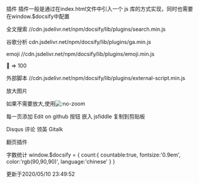 插件
插件一般是通过在index.html文件中引入一个 js 库的方式实现，同时也需要在window.$docsify中配置

全文搜索
//cdn.jsdelivr.net/npm/docsify/lib/plugins/search.min.js

<script>
  window.$docsify = {
    search: "auto", // default

    search: [
      "/", // => /README.md
      "/guide", // => /guide.md
      "/get-started", // => /get-started.md
      "/zh-cn/", // => /zh-cn/README.md
    ],

    // complete configuration parameters
    search: {
      maxAge: 86400000, // Expiration time, the default one day
      paths: [], // or 'auto'
      placeholder: "Type to search",

      // Localization
      placeholder: {
        "/zh-cn/": "搜索",
        "/": "Type to search",
      },

      noData: "No Results!",

      // Localization
      noData: {
        "/zh-cn/": "找不到结果",
        "/": "No Results",
      },

      // Headline depth, 1 - 6
      depth: 2,

      hideOtherSidebarContent: false, // whether or not to hide other sidebar content

      // To avoid search index collision
      // between multiple websites under the same domain
      namespace: "website-1",
    },
  };
</script>
<script src="//cdn.jsdelivr.net/npm/docsify/lib/docsify.min.js"></script>
<script src="//cdn.jsdelivr.net/npm/docsify/lib/plugins/search.min.js"></script>
谷歌分析
cdn.jsdelivr.net/npm/docsify/lib/plugins/ga.min.js

<script>
  window.$docsify = {
    ga: "UA-XXXXX-Y",
  };
</script>
<script src="//cdn.jsdelivr.net/npm/docsify/lib/docsify.min.js"></script>
<script src="//cdn.jsdelivr.net/npm/docsify/lib/plugins/ga.min.js"></script>
emoji
//cdn.jsdelivr.net/npm/docsify/lib/plugins/emoji.min.js

<script src="//cdn.jsdelivr.net/npm/docsify/lib/plugins/emoji.min.js"></script>
:100: => 100

外部脚本
//cdn.jsdelivr.net/npm/docsify/lib/plugins/external-script.min.js

<script src="//cdn.jsdelivr.net/npm/docsify/lib/plugins/external-script.min.js"></script>
放大图片
<script src="//cdn.jsdelivr.net/npm/docsify/lib/plugins/zoom-image.min.js"></script>
如果不需要放大,使用![](image.png ":no-zoom")

每一页添加 Edit on github 按钮
嵌入 jsfiddle
复制到剪贴板
<script src="//cdn.jsdelivr.net/npm/docsify-copy-code"></script>
Disqus 评论
领英
Gitalk
<link rel="stylesheet" href="//cdn.jsdelivr.net/npm/gitalk/dist/gitalk.css" />

<script src="//cdn.jsdelivr.net/npm/docsify/lib/plugins/gitalk.min.js"></script>
<script src="//cdn.jsdelivr.net/npm/gitalk/dist/gitalk.min.js"></script>
<script>
  const gitalk = new Gitalk({
    clientID: "Github Application Client ID",
    clientSecret: "Github Application Client Secret",
    repo: "Github repo",
    owner: "Github repo owner",
    admin: ["Github repo collaborators, only these guys can initialize github issues"],
    // facebook-like distraction free mode
    distractionFreeMode: false,
  });
</script>
翻页插件
<script src="//cdn.jsdelivr.net/npm/docsify/lib/docsify.min.js"></script>
<script src="//cdn.jsdelivr.net/npm/docsify-pagination/dist/docsify-pagination.min.js"></script>
字数统计
window.$docsify = { count:{ countable:true, fontsize:'0.9em', color:'rgb(90,90,90)', language:'chinese' } }
<script src="//unpkg.com/docsify-count/dist/countable.js"></script>
更新于2020/05/10 23:49:52